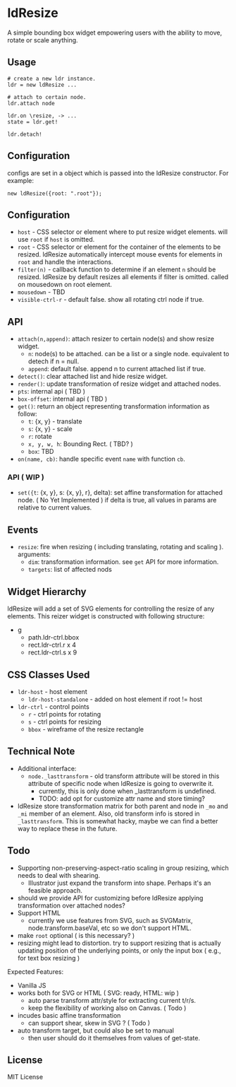 # ldResize

A simple bounding box widget empowering users with the ability to move, rotate or scale anything.


## Usage

    # create a new ldr instance.
    ldr = new ldResize ...

    # attach to certain node.
    ldr.attach node

    ldr.on \resize, -> ...
    state = ldr.get!

    ldr.detach!


## Configuration

configs are set in a object which is passed into the ldResize constructor. For example:

    new ldResize({root: ".root"});


## Configuration

 * `host` - CSS selector or element where to put resize widget elements. will use `root` if `host` is omitted.
 * `root` - CSS selector or element for the container of the elements to be resized.
   ldResize automatically intercept mouse events for elements in `root` and handle the interactions.
 * `filter(n)` - callback function to determine if an element `n` should be resized.
   ldResize by default resizes all elements if filter is omitted.
   called on mousedown on root element.
 * `mousedown` - TBD
 * `visible-ctrl-r` - default false. show all rotating ctrl node if true.


## API

 * `attach(n,append)`: attach resizer to certain node(s) and show resize widget.
   - `n`: node(s) to be attached. can be a list or a single node. equivalent to detech if n = null.
   - `append`: default false. append n to current attached list if true.
 * `detect()`: clear attached list and hide resize widget.
 * `render()`: update transformation of resize widget and attached nodes.
 * `pts`: internal api ( TBD )
 * `box-offset`: internal api ( TBD )
 * `get()`: return an object representing transformation information as follow:
   - `t`: {x, y} - translate
   - `s`: {x, y} - scale
   - `r`: rotate
   - `x, y, w, h`: Bounding Rect. ( TBD? )
   - `box`: TBD
 * `on(name, cb)`: handle specific event `name` with function `cb`.

### API ( WIP )
 * `set({t`: {x, y}, s: {x, y}, r}, delta): set affine transformation for attached node. ( No Yet Implemented )
   if delta is true, all values in params are relative to current values.


## Events

 * `resize`: fire when resizing ( including translating, rotating and scaling ). arguments:
   - `dim`: transformation information. see `get` API for more information.
   - `targets`: list of affected nods


## Widget Hierarchy

ldResize will add a set of SVG elements for controlling the resize of any elements. This reizer widget is constructed with following structure:

 * g
   - path.ldr-ctrl.bbox
   - rect.ldr-ctrl.r x 4
   - rect.ldr-ctrl.s x 9


## CSS Classes Used

 * `ldr-host` - host element
   - `ldr-host-standalone` - added on host element if root != host
 * `ldr-ctrl` - control points
   - `r` - ctrl points for rotating
   - `s` - ctrl points for resizing
   - `bbox` - wireframe of the resize rectangle


## Technical Note

 * Additional interface:
   * `node._lasttransform` - old transform attribute will be stored in this attribute of specific node when ldResize is going to overwrite it.
     - currently, this is only done when _lasttransform is undefined.
     - TODO: add opt for customize attr name and store timing?
 * ldResize store transformation matrix for both parent and node in `_mo` and `_mi` member of an element. Also, old transform info is stored in `_lasttransform`. This is somewhat hacky, maybe we can find a better way to replace these in the future.


## Todo

 * Supporting non-preserving-aspect-ratio scaling in group resizing, which needs to deal with shearing.
   - Illustrator just expand the transform into shape. Perhaps it's an feasible approach.
 * should we provide API for customizing before ldResize applying transformation over attached nodes?
 * Support HTML
   - currently we use features from SVG, such as SVGMatrix, node.transform.baseVal, etc so we don't support HTML.
 * make `root` optional ( is this necessary? )
 * resizing might lead to distortion. try to support resizing that is actually updating position of the underlying points, or only the input box ( e.g., for text box resizing )

Expected Features:

 * Vanilla JS
 * works both for SVG or HTML ( SVG: ready, HTML: wip )
   - auto parse transform attr/style for extracting current t/r/s.
   - keep the flexibility of working also on Canvas. ( Todo )
 * incudes basic affine transformation
   - can support shear, skew in SVG ? ( Todo )
 * auto transform target, but could also be set to manual
   - then user should do it themselves from values of get-state.


## License

MIT License
